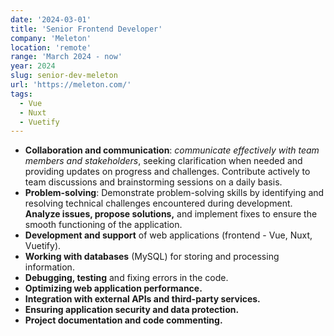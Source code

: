 ```yaml
---
date: '2024-03-01'
title: 'Senior Frontend Developer'
company: 'Meleton'
location: 'remote'
range: 'March 2024 - now'
year: 2024
slug: senior-dev-meleton
url: 'https://meleton.com/'
tags:
  - Vue
  - Nuxt
  - Vuetify
---
```

- <b>Collaboration and communication</b>: <i>communicate effectively with team members and stakeholders</i>, seeking clarification when needed and providing updates on progress and challenges. Contribute actively to team discussions and brainstorming sessions on a daily basis.
- <b>Problem-solving</b>: Demonstrate problem-solving skills by identifying and resolving technical challenges encountered during development. <b>Analyze issues, propose solutions,</b> and implement fixes to ensure the smooth functioning of the application.
- <b> Development and support</b> of web applications (frontend - Vue, Nuxt, Vuetify).
- <b>Working with databases</b> (MySQL) for storing and processing information.
- <b>Debugging, testing</b> and fixing errors in the code.
- <b>Optimizing<b/> web application <b>performance</b>.
- Integration with external <b>APIs</b> and third-party services.
- Ensuring application <b>security and data protection</b>.
- Project <b>documentation</b> and code commenting.
